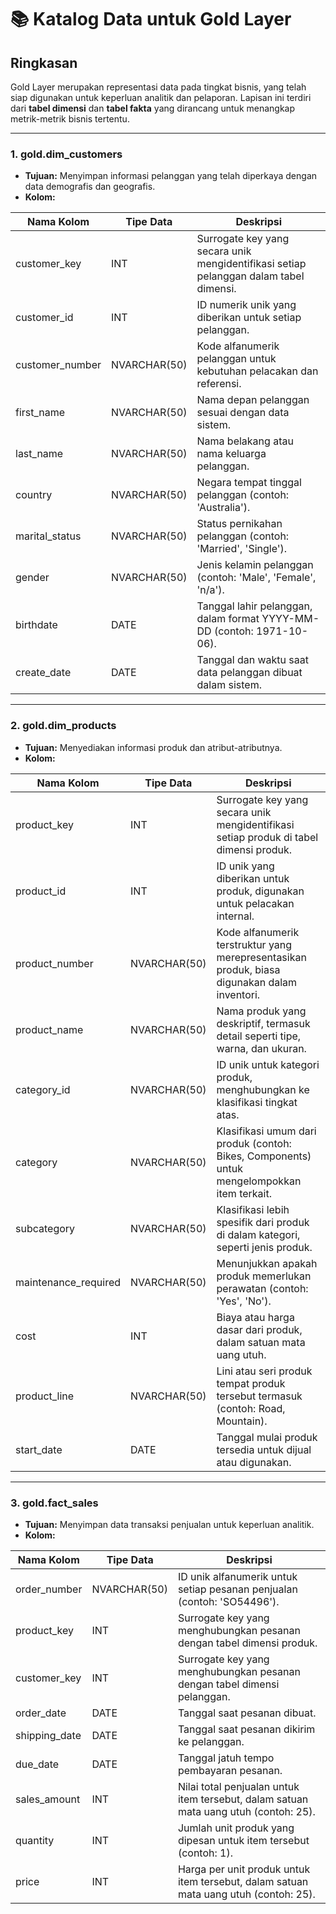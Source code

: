 # 📚 Katalog Data untuk Gold Layer

## Ringkasan
Gold Layer merupakan representasi data pada tingkat bisnis, yang telah siap digunakan untuk keperluan analitik dan pelaporan. Lapisan ini terdiri dari 
**tabel dimensi** dan **tabel fakta** yang dirancang untuk menangkap metrik-metrik bisnis tertentu.

---

### 1. **gold.dim_customers**
- **Tujuan:** Menyimpan informasi pelanggan yang telah diperkaya dengan data demografis dan geografis.
- **Kolom:**

| Nama Kolom        | Tipe Data     | Deskripsi                                                                                         |
|-------------------|---------------|---------------------------------------------------------------------------------------------------|
| customer_key      | INT           | Surrogate key yang secara unik mengidentifikasi setiap pelanggan dalam tabel dimensi.            |
| customer_id       | INT           | ID numerik unik yang diberikan untuk setiap pelanggan.                                            |
| customer_number   | NVARCHAR(50)  | Kode alfanumerik pelanggan untuk kebutuhan pelacakan dan referensi.                              |
| first_name        | NVARCHAR(50)  | Nama depan pelanggan sesuai dengan data sistem.                                                  |
| last_name         | NVARCHAR(50)  | Nama belakang atau nama keluarga pelanggan.                                                      |
| country           | NVARCHAR(50)  | Negara tempat tinggal pelanggan (contoh: 'Australia').                                           |
| marital_status    | NVARCHAR(50)  | Status pernikahan pelanggan (contoh: 'Married', 'Single').                                       |
| gender            | NVARCHAR(50)  | Jenis kelamin pelanggan (contoh: 'Male', 'Female', 'n/a').                                       |
| birthdate         | DATE          | Tanggal lahir pelanggan, dalam format YYYY-MM-DD (contoh: 1971-10-06).                           |
| create_date       | DATE          | Tanggal dan waktu saat data pelanggan dibuat dalam sistem.                                       |

---

### 2. **gold.dim_products**
- **Tujuan:** Menyediakan informasi produk dan atribut-atributnya.
- **Kolom:**

| Nama Kolom           | Tipe Data     | Deskripsi                                                                                             |
|----------------------|---------------|-------------------------------------------------------------------------------------------------------|
| product_key          | INT           | Surrogate key yang secara unik mengidentifikasi setiap produk di tabel dimensi produk.                |
| product_id           | INT           | ID unik yang diberikan untuk produk, digunakan untuk pelacakan internal.                              |
| product_number       | NVARCHAR(50)  | Kode alfanumerik terstruktur yang merepresentasikan produk, biasa digunakan dalam inventori.          |
| product_name         | NVARCHAR(50)  | Nama produk yang deskriptif, termasuk detail seperti tipe, warna, dan ukuran.                         |
| category_id          | NVARCHAR(50)  | ID unik untuk kategori produk, menghubungkan ke klasifikasi tingkat atas.                            |
| category             | NVARCHAR(50)  | Klasifikasi umum dari produk (contoh: Bikes, Components) untuk mengelompokkan item terkait.           |
| subcategory          | NVARCHAR(50)  | Klasifikasi lebih spesifik dari produk di dalam kategori, seperti jenis produk.                       |
| maintenance_required | NVARCHAR(50)  | Menunjukkan apakah produk memerlukan perawatan (contoh: 'Yes', 'No').                                |
| cost                 | INT           | Biaya atau harga dasar dari produk, dalam satuan mata uang utuh.                                      |
| product_line         | NVARCHAR(50)  | Lini atau seri produk tempat produk tersebut termasuk (contoh: Road, Mountain).                       |
| start_date           | DATE          | Tanggal mulai produk tersedia untuk dijual atau digunakan.                                            |

---

### 3. **gold.fact_sales**
- **Tujuan:** Menyimpan data transaksi penjualan untuk keperluan analitik.
- **Kolom:**

| Nama Kolom     | Tipe Data     | Deskripsi                                                                                           |
|----------------|---------------|-------------------------------------------------------------------------------------------------------|
| order_number   | NVARCHAR(50)  | ID unik alfanumerik untuk setiap pesanan penjualan (contoh: 'SO54496').                              |
| product_key    | INT           | Surrogate key yang menghubungkan pesanan dengan tabel dimensi produk.                                |
| customer_key   | INT           | Surrogate key yang menghubungkan pesanan dengan tabel dimensi pelanggan.                             |
| order_date     | DATE          | Tanggal saat pesanan dibuat.                                                                         |
| shipping_date  | DATE          | Tanggal saat pesanan dikirim ke pelanggan.                                                            |
| due_date       | DATE          | Tanggal jatuh tempo pembayaran pesanan.                                                               |
| sales_amount   | INT           | Nilai total penjualan untuk item tersebut, dalam satuan mata uang utuh (contoh: 25).                 |
| quantity       | INT           | Jumlah unit produk yang dipesan untuk item tersebut (contoh: 1).                                      |
| price          | INT           | Harga per unit produk untuk item tersebut, dalam satuan mata uang utuh (contoh: 25).                 |
